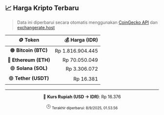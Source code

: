 

<!-- HARGA_KRIPTO -->
## 📈 Harga Kripto Terbaru

> Data ini diperbarui secara otomatis menggunakan [CoinGecko API](https://www.coingecko.com/) dan [exchangerate.host](https://exchangerate.host/)

<div align="center">

| 🪙 Token | 💰 Harga (IDR) |
|:------:|---------------:|
| 🟠 **Bitcoin (BTC)**   | Rp 1.816.904.445 |
| 🔵 **Ethereum (ETH)**  | Rp 70.050.049 |
| 🟣 **Solana (SOL)**    | Rp 3.306.072 |
| 🟢 **Tether (USDT)**   | Rp 16.381 |

---

💱 **Kurs Rupiah (USD → IDR)**: Rp 16.376

🕒 <sub>Terakhir diperbarui: 8/9/2025, 01.53.56</sub>

</div>
<!-- /HARGA_KRIPTO -->